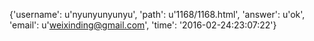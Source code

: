 {'username': u'nyunyunyunyu', 'path': u'1168/1168.html', 'answer': u'ok', 'email': u'weixinding@gmail.com', 'time': '2016-02-24:23:07:22'}